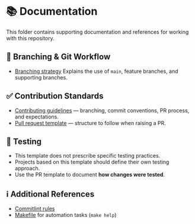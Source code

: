 # 📚 Documentation

This folder contains supporting documentation and references for working with this repository.

## 🔀 Branching & Git Workflow

- [Branching strategy](git_branching_strategy.md)
  Explains the use of `main`, feature branches, and supporting branches.

## ✅ Contribution Standards

- [Contributing guidelines](../CONTRIBUTING.md) — branching, commit conventions, PR process, and expectations.
- [Pull request template](../.github/pull_request_template.md) — structure to follow when raising a PR.

## 🧪 Testing

- This template does not prescribe specific testing practices.
- Projects based on this template should define their own testing approach.
- Use the PR template to document **how changes were tested**.

## ℹ️ Additional References

- [Commitlint rules](../commitlint.config.js)
- [Makefile](../Makefile) for automation tasks (`make help`)
